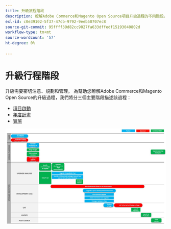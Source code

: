 ```yaml
---
title: 升級旅程階段
description: 瞭解Adobe Commerce和Magento Open Source項目升級過程的不同階段。
exl-id: c0e39102-5f37-47cb-9792-9eeb50707ec8
source-git-commit: 95ffff39d82cc9027fa633dffedf15193040802d
workflow-type: tm+mt
source-wordcount: '57'
ht-degree: 0%

---
```


# 升級行程階段

升級需要密切注意、規劃和管理。 為幫助您瞭解Adobe Commerce和Magento Open Source的升級過程，我們將分三個主要階段描述該過程：

- [項目啟動](project-launch.md)
- [年度計畫](annual-planning.md)
- [實施](implementation.md)

![](../../assets/upgrade-guide/upgrade-journey-phases.svg)
